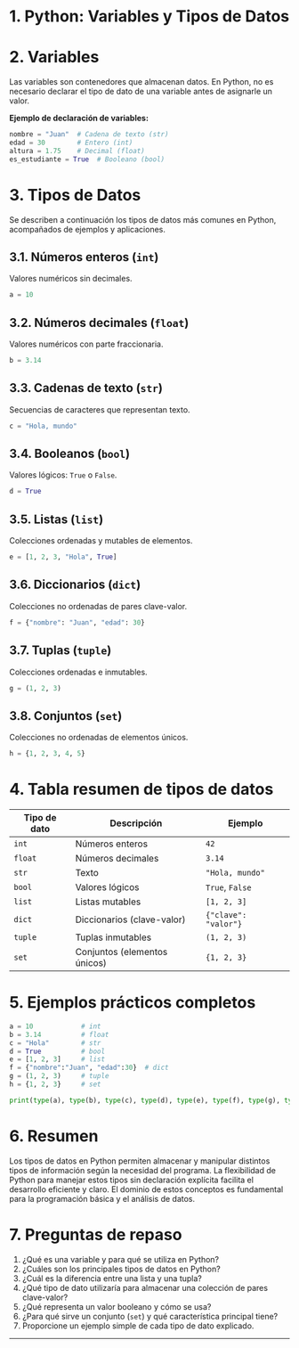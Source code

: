 # 1. Python: Variables y Tipos de Datos

# 2. Variables

Las variables son contenedores que almacenan datos. En Python, no es necesario declarar el tipo de dato de una variable antes de asignarle un valor.

**Ejemplo de declaración de variables:**

```python
nombre = "Juan"  # Cadena de texto (str)
edad = 30        # Entero (int)
altura = 1.75    # Decimal (float)
es_estudiante = True  # Booleano (bool)
```

# 3. Tipos de Datos

Se describen a continuación los tipos de datos más comunes en Python, acompañados de ejemplos y aplicaciones.

## 3.1. Números enteros (`int`)

Valores numéricos sin decimales.

```python
a = 10
```

## 3.2. Números decimales (`float`)

Valores numéricos con parte fraccionaria.

```python
b = 3.14
```

## 3.3. Cadenas de texto (`str`)

Secuencias de caracteres que representan texto.

```python
c = "Hola, mundo"
```

## 3.4. Booleanos (`bool`)

Valores lógicos: `True` o `False`.

```python
d = True
```

## 3.5. Listas (`list`)

Colecciones ordenadas y mutables de elementos.

```python
e = [1, 2, 3, "Hola", True]
```

## 3.6. Diccionarios (`dict`)

Colecciones no ordenadas de pares clave-valor.

```python
f = {"nombre": "Juan", "edad": 30}
```

## 3.7. Tuplas (`tuple`)

Colecciones ordenadas e inmutables.

```python
g = (1, 2, 3)
```

## 3.8. Conjuntos (`set`)

Colecciones no ordenadas de elementos únicos.

```python
h = {1, 2, 3, 4, 5}
```

# 4. Tabla resumen de tipos de datos

| Tipo de dato | Descripción                  | Ejemplo              |
| ------------ | ---------------------------- | -------------------- |
| `int`        | Números enteros              | `42`                 |
| `float`      | Números decimales            | `3.14`               |
| `str`        | Texto                        | `"Hola, mundo"`      |
| `bool`       | Valores lógicos              | `True`, `False`      |
| `list`       | Listas mutables              | `[1, 2, 3]`          |
| `dict`       | Diccionarios (clave-valor)   | `{"clave": "valor"}` |
| `tuple`      | Tuplas inmutables            | `(1, 2, 3)`          |
| `set`        | Conjuntos (elementos únicos) | `{1, 2, 3}`          |

# 5. Ejemplos prácticos completos

```python
a = 10            # int
b = 3.14          # float
c = "Hola"        # str
d = True          # bool
e = [1, 2, 3]     # list
f = {"nombre":"Juan", "edad":30}  # dict
g = (1, 2, 3)     # tuple
h = {1, 2, 3}     # set

print(type(a), type(b), type(c), type(d), type(e), type(f), type(g), type(h))
```

# 6. Resumen

Los tipos de datos en Python permiten almacenar y manipular distintos tipos de información según la necesidad del programa. La flexibilidad de Python para manejar estos tipos sin declaración explícita facilita el desarrollo eficiente y claro. El dominio de estos conceptos es fundamental para la programación básica y el análisis de datos.

# 7. Preguntas de repaso

1. ¿Qué es una variable y para qué se utiliza en Python?
2. ¿Cuáles son los principales tipos de datos en Python?
3. ¿Cuál es la diferencia entre una lista y una tupla?
4. ¿Qué tipo de dato utilizaría para almacenar una colección de pares clave-valor?
5. ¿Qué representa un valor booleano y cómo se usa?
6. ¿Para qué sirve un conjunto (`set`) y qué característica principal tiene?
7. Proporcione un ejemplo simple de cada tipo de dato explicado.

---